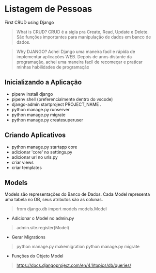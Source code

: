 # Listagem de Pessoas

First CRUD using Django

> What is CRUD?
  CRUD é a sigla pra Create, Read, Update e Delete.
  São funções importantes para manipulação de dados em banco de dados.

> Why DJANGO?
  Achei Django uma maneira facil e rápida de implementar aplicações WEB. Depois de anos distante da programação, achei uma maneira facil de recomeçar e praticar minhas habilidades de programação

## Inicializando a Aplicação
- pipenv install django
- pipenv shell (preferencialmente dentro do vscode)
- django-admin startproject PROJECT_NAME .
- python manage.py runserver
- python manage.py migrate 
- python manage.py createsuperuser

## Criando Aplicativos

- python manage.py startapp core
- adicionar 'core' no settings.py
- adicionar url no urls.py
- criar views
- criar templates

## Models

Models são representações do Banco de Dados. Cada Model representa uma tabela no DB, seus atributos são as colunas.
>  from django.db import models
>  models.Model 

- Adicionar o Model no admin.py
> admin.site.register(Model)

- Gerar Migrations
>    python manage.py makemigration
>    python manage.py migrate

- Funções do Objeto Model
> https://docs.djangoproject.com/en/4.1/topics/db/queries/